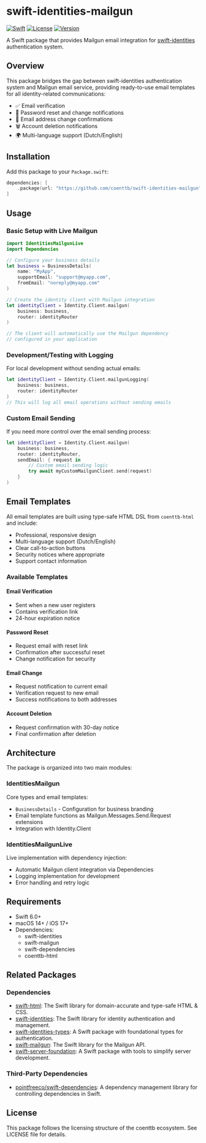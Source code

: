 # swift-identities-mailgun

[![Swift](https://img.shields.io/badge/Swift-6.0-orange.svg)](https://swift.org)
[![License](https://img.shields.io/badge/License-AGPL%203.0-blue.svg)](LICENSE.md)
[![Version](https://img.shields.io/badge/version-0.1.0-green.svg)](https://github.com/coenttb/swift-identities-mailgun/releases)

A Swift package that provides Mailgun email integration for [swift-identities](https://github.com/coenttb/swift-identities) authentication system.

## Overview

This package bridges the gap between swift-identities authentication system and Mailgun email service, providing ready-to-use email templates for all identity-related communications:

- ✅ Email verification
- 🔐 Password reset and change notifications
- 📧 Email address change confirmations
- 🗑️ Account deletion notifications
- 🌍 Multi-language support (Dutch/English)

## Installation

Add this package to your `Package.swift`:

```swift
dependencies: [
    .package(url: "https://github.com/coenttb/swift-identities-mailgun", from: "0.1.0")
]
```

## Usage

### Basic Setup with Live Mailgun

```swift
import IdentitiesMailgunLive
import Dependencies

// Configure your business details
let business = BusinessDetails(
    name: "MyApp",
    supportEmail: "support@myapp.com",
    fromEmail: "noreply@myapp.com"
)

// Create the identity client with Mailgun integration
let identityClient = Identity.Client.mailgun(
    business: business,
    router: identityRouter
)

// The client will automatically use the Mailgun dependency
// configured in your application
```

### Development/Testing with Logging

For local development without sending actual emails:

```swift
let identityClient = Identity.Client.mailgunLogging(
    business: business,
    router: identityRouter
)
// This will log all email operations without sending emails
```

### Custom Email Sending

If you need more control over the email sending process:

```swift
let identityClient = Identity.Client.mailgun(
    business: business,
    router: identityRouter,
    sendEmail: { request in
        // Custom email sending logic
        try await myCustomMailgunClient.send(request)
    }
)
```

## Email Templates

All email templates are built using type-safe HTML DSL from `coenttb-html` and include:

- Professional, responsive design
- Multi-language support (Dutch/English)
- Clear call-to-action buttons
- Security notices where appropriate
- Support contact information

### Available Templates

#### Email Verification
- Sent when a new user registers
- Contains verification link
- 24-hour expiration notice

#### Password Reset
- Request email with reset link
- Confirmation after successful reset
- Change notification for security

#### Email Change
- Request notification to current email
- Verification request to new email
- Success notifications to both addresses

#### Account Deletion
- Request confirmation with 30-day notice
- Final confirmation after deletion

## Architecture

The package is organized into two main modules:

### IdentitiesMailgun
Core types and email templates:
- `BusinessDetails` - Configuration for business branding
- Email template functions as Mailgun.Messages.Send.Request extensions
- Integration with Identity.Client

### IdentitiesMailgunLive
Live implementation with dependency injection:
- Automatic Mailgun client integration via Dependencies
- Logging implementation for development
- Error handling and retry logic

## Requirements

- Swift 6.0+
- macOS 14+ / iOS 17+
- Dependencies:
  - swift-identities
  - swift-mailgun
  - swift-dependencies
  - coenttb-html

## Related Packages

### Dependencies

- [swift-html](https://github.com/coenttb/swift-html): The Swift library for domain-accurate and type-safe HTML & CSS.
- [swift-identities](https://github.com/coenttb/swift-identities): The Swift library for identity authentication and management.
- [swift-identities-types](https://github.com/coenttb/swift-identities-types): A Swift package with foundational types for authentication.
- [swift-mailgun](https://github.com/coenttb/swift-mailgun): The Swift library for the Mailgun API.
- [swift-server-foundation](https://github.com/coenttb/swift-server-foundation): A Swift package with tools to simplify server development.

### Third-Party Dependencies

- [pointfreeco/swift-dependencies](https://github.com/pointfreeco/swift-dependencies): A dependency management library for controlling dependencies in Swift.

## License

This package follows the licensing structure of the coenttb ecosystem. See LICENSE file for details.
